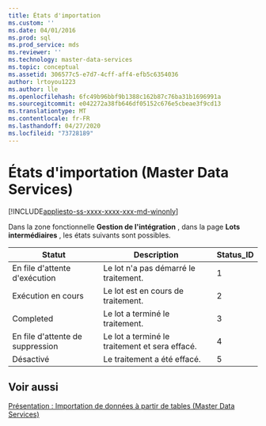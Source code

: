 ```yaml
---
title: États d'importation
ms.custom: ''
ms.date: 04/01/2016
ms.prod: sql
ms.prod_service: mds
ms.reviewer: ''
ms.technology: master-data-services
ms.topic: conceptual
ms.assetid: 306577c5-e7d7-4cff-aff4-efb5c6354036
author: lrtoyou1223
ms.author: lle
ms.openlocfilehash: 6fc49b96bbf9b1388c162b87c76ba31b1696991a
ms.sourcegitcommit: e042272a38fb646df05152c676e5cbeae3f9cd13
ms.translationtype: MT
ms.contentlocale: fr-FR
ms.lasthandoff: 04/27/2020
ms.locfileid: "73728189"
---
```

# <a name="import-statuses-master-data-services"></a>États d'importation (Master Data Services)

[!INCLUDE[appliesto-ss-xxxx-xxxx-xxx-md-winonly](../includes/appliesto-ss-xxxx-xxxx-xxx-md-winonly.md)]

  Dans la zone fonctionnelle **Gestion de l'intégration** , dans la page **Lots intermédiaires** , les états suivants sont possibles.  
  
|Statut|Description|Status_ID|  
|------------|-----------------|----------------|  
|En file d'attente d'exécution|Le lot n'a pas démarré le traitement.|1|  
|Exécution en cours|Le lot est en cours de traitement.|2|  
|Completed|Le lot a terminé le traitement.|3|  
|En file d'attente de suppression|Le lot a terminé le traitement et sera effacé.|4|  
|Désactivé|Le traitement a été effacé.|5|  
  
## <a name="see-also"></a>Voir aussi  
 [Présentation : Importation de données à partir de tables &#40;Master Data Services&#41;](../master-data-services/overview-importing-data-from-tables-master-data-services.md)  
  
  
